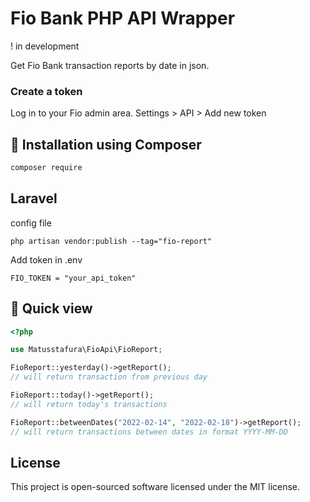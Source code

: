 # Fio Bank PHP API Wrapper

! in development 

Get Fio Bank transaction reports by date in json.

### Create a token

Log in to your Fio admin area.
Settings > API > Add new token

## :rocket: Installation using Composer

```sh
composer require 
```

## Laravel

config file
```shell
php artisan vendor:publish --tag="fio-report"
```

Add token in .env
```shell
FIO_TOKEN = "your_api_token"
```

## :eyes: Quick view

```php
<?php

use Matusstafura\FioApi\FioReport;

FioReport::yesterday()->getReport();
// will return transaction from previous day

FioReport::today()->getReport();
// will return today's transactions

FioReport::betweenDates("2022-02-14", "2022-02-18")->getReport();
// will return transactions between dates in format YYYY-MM-DD

```

## License

This project is open-sourced software licensed under the MIT license.